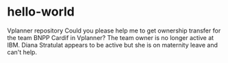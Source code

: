 # hello-world
Vplanner repository
Could you please help me to get ownership transfer for the team BNPP Cardif in Vplanner? 
The team owner is no longer active at IBM. Diana Stratulat appears to be active but she is on maternity leave and can't help.
